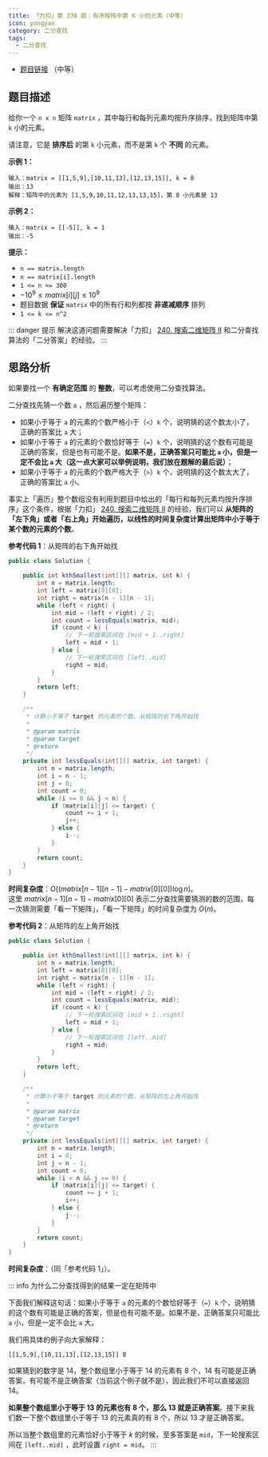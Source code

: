 ```yaml
---
title: 「力扣」第 378 题：有序矩阵中第 K 小的元素（中等）
icon: yongyan
category: 二分查找
tags:
  - 二分查找
---
```


+  [题目链接](https://leetcode-cn.com/problems/kth-smallest-element-in-a-sorted-matrix/) （中等）


## 题目描述

给你一个 `n x n` 矩阵 `matrix` ，其中每行和每列元素均按升序排序，找到矩阵中第 `k` 小的元素。

请注意，它是 **排序后** 的第 `k` 小元素，而不是第 `k` 个 **不同** 的元素。

**示例 1：**

```
输入：matrix = [[1,5,9],[10,11,13],[12,13,15]], k = 8
输出：13
解释：矩阵中的元素为 [1,5,9,10,11,12,13,13,15]，第 8 小元素是 13
```

**示例 2：**

```
输入：matrix = [[-5]], k = 1
输出：-5
```

**提示：**

- `n == matrix.length`
- `n == matrix[i].length`
- `1 <= n <= 300`
- $-10^9 \le matrix[i][j] \le  10^9$
- 题目数据 **保证** `matrix` 中的所有行和列都按 **非递减顺序** 排列
- `1 <= k <= n^2`

::: danger 提示
解决这道问题需要解决「力扣」 [240. 搜索二维矩阵 II](/problems/search-a-2d-matrix-ii/) 和二分查找算法的「二分答案」的经验。
:::



## 思路分析

如果要找一个 **有确定范围** 的 **整数**，可以考虑使用二分查找算法。

二分查找先猜一个数 `a` ，然后遍历整个矩阵：

+ 如果小于等于 `a` 的元素的个数严格小于（`<`）`k` 个，说明猜的这个数太小了，正确的答案比 `a` 大；
+ 如果小于等于 `a` 的元素的个数恰好等于（`=`）`k` 个，说明猜的这个数有可能是正确的答案，但是也有可能不是。**如果不是，正确答案只可能比 `a` 小，但是一定不会比 `a` 大（这一点大家可以举例说明，我们放在题解的最后说）**；
+ 如果小于等于 `a` 的元素的个数严格大于（`>`）`k` 个，说明猜的这个数太大了，正确的答案比 `a` 小。

事实上「遍历」整个数组没有利用到题目中给出的「每行和每列元素均按升序排序」这个条件，根据「力扣」 [240. 搜索二维矩阵 II](/problems/search-a-2d-matrix-ii/) 的经验，我们可以 **从矩阵的「左下角」或者「右上角」开始遍历，以线性的时间复杂度计算出矩阵中小于等于某个数的元素的个数**。


**参考代码 1**：从矩阵的右下角开始找


```java
public class Solution {

    public int kthSmallest(int[][] matrix, int k) {
        int n = matrix.length;
        int left = matrix[0][0];
        int right = matrix[n - 1][n - 1];
        while (left < right) {
            int mid = (left + right) / 2;
            int count = lessEquals(matrix, mid);
            if (count < k) {
                // 下一轮搜索区间在 [mid + 1..right]
                left = mid + 1;
            } else {
                // 下一轮搜索区间在 [left..mid]
                right = mid;
            }
        }
        return left;
    }

    /**
     * 计算小于等于 target 的元素的个数，从矩阵的右下角开始找
     *
     * @param matrix
     * @param target
     * @return
     */
    private int lessEquals(int[][] matrix, int target) {
        int n = matrix.length;
        int i = n - 1;
        int j = 0;
        int count = 0;
        while (i >= 0 && j < n) {
            if (matrix[i][j] <= target) {
                count += i + 1;
                j++;
            } else {
                i--;
            }
        }
        return count;
    }
}
```

**时间复杂度**：$O((matrix[n-1][n-1] - matrix[0][0]) \log n)$。  
这里 $matrix[n-1][n-1] - matrix[0][0]$ 表示二分查找需要猜测的数的范围，每一次猜测需要「看一下矩阵」，「看一下矩阵」的时间复杂度为 $O(n)$。


**参考代码 2**：从矩阵的左上角开始找

```java
public class Solution {

    public int kthSmallest(int[][] matrix, int k) {
        int n = matrix.length;
        int left = matrix[0][0];
        int right = matrix[n - 1][n - 1];
        while (left < right) {
            int mid = (left + right) / 2;
            int count = lessEquals(matrix, mid);
            if (count < k) {
                // 下一轮搜索区间在 [mid + 1..right]
                left = mid + 1;
            } else {
                // 下一轮搜索区间在 [left..mid]
                right = mid;
            }
        }
        return left;
    }

    /**
     * 计算小于等于 target 的元素的个数，从矩阵的左上角开始找
     *
     * @param matrix
     * @param target
     * @return
     */
    private int lessEquals(int[][] matrix, int target) {
        int n = matrix.length;
        int i = 0;
        int j = n - 1;
        int count = 0;
        while (i < n && j >= 0) {
            if (matrix[i][j] <= target) {
                count += j + 1;
                i++;
            } else {
                j--;
            }
        }
        return count;
    }
}
```

**时间复杂度**：（同「参考代码 1」）。

::: info 为什么二分查找得到的结果一定在矩阵中

下面我们解释这句话：如果小于等于 `a` 的元素的个数恰好等于（`=`）`k` 个，说明猜的这个数有可能是正确的答案，但是也有可能不是。如果不是，正确答案只可能比 `a` 小，但是一定不会比 `a` 大。


我们用具体的例子向大家解释：

```
[[1,5,9],[10,11,13],[12,13,15]] 8
```

如果猜到的数字是 $14$，整个数组里小于等于 $14$ 的元素有 $8$ 个，$14$ 有可能是正确答案，有可能不是正确答案（当前这个例子就不是），因此我们不可以直接返回 $14$。

**如果整个数组里小于等于 $13$ 的元素也有 $8$ 个，那么 $13$ 就是正确答案**。接下来我们数一下整个数组里小于等于 $13$ 的元素真的有 $8$ 个，所以 $13$ 才是正确答案。

所以当整个数组里的元素恰好小于等于 $k$ 的时候，至多答案是 `mid`，下一轮搜索区间在 `[left..mid]` ，此时设置 `right = mid`。
:::

